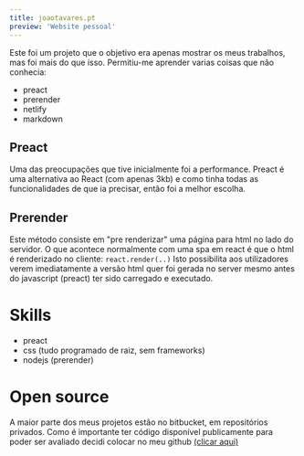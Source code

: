 ```yaml
---
title: joaotavares.pt
preview: 'Website pessoal'
---
```


Este foi um projeto que o objetivo era apenas mostrar os meus trabalhos, mas foi mais do que isso. Permitiu-me aprender varias coisas que não conhecia:

- preact
- prerender
- netlify
- markdown

## Preact

Uma das preocupações que tive inicialmente foi a performance. Preact é uma alternativa ao React (com apenas 3kb) e como tinha todas as funcionalidades de que ia precisar, então foi a melhor escolha.

## Prerender

Este método consiste em "pre renderizar" uma página para html no lado do servidor. O que acontece normalmente com uma spa em react é que o html é renderizado no cliente: `react.render(..)` Isto possibilita aos utilizadores verem imediatamente a versão html quer foi gerada no server mesmo antes do javascript (preact) ter sido carregado e executado.

# Skills

- preact
- css (tudo programado de raiz, sem frameworks)
- nodejs (prerender)

# Open source

A maior parte dos meus projetos estão no bitbucket, em repositórios privados. Como é importante ter código disponível publicamente para poder ser avaliado decidi colocar no meu github [(clicar aqui)](https://github.com/veroight/joaotavares.pt)
